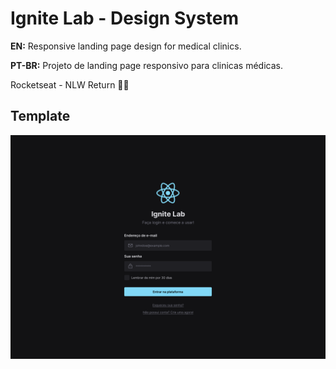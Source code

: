 # Ignite Lab - Design System

**EN:** Responsive landing page design for medical clinics.

**PT-BR:** Projeto de landing page responsivo para clinicas médicas.

Rocketseat - NLW Return 🚀💙

## Template
<img src="./ignite-lab-design-system-template.png" alt="Capa do Ignite Lab - Design System" />
